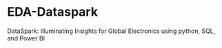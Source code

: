 # EDA-Dataspark
DataSpark: Illuminating Insights for Global Electronics using python, SQL, and Power BI
